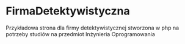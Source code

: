 # FirmaDetektywistyczna
Przykładowa strona dla firmy detektywistycznej stworzona w php na potrzeby studiów na przedmiot Inżynieria Oprogramowania

